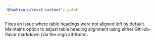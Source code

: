```yaml
---
'@hashicorp/react-content': patch
---
```


Fixes an issue where table headings were not aligned left by default. Maintains option to adjust table heading alignment using either GitHub-flavor markdown (via the align attribute).

